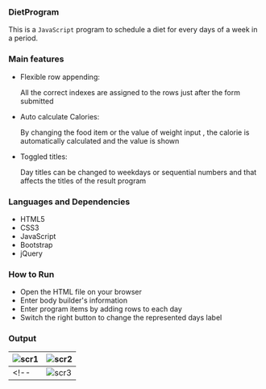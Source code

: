 ### DietProgram

This is a `JavaScript` program to schedule a diet for every days of a week in a period.


### Main features

* Flexible row appending: 

  All the correct indexes are assigned to the rows just after the form submitted

* Auto calculate Calories:

  By changing the food item or the value of weight input , the calorie is automatically calculated and the value is shown

* Toggled titles:

  Day titles can be changed to weekdays or sequential numbers and that affects the titles of the result program


### Languages and Dependencies
* HTML5
* CSS3
* JavaScript
* Bootstrap
* jQuery


### How to Run

* Open the HTML file on your browser
* Enter body builder's information
* Enter program items by adding rows to each day
* Switch the right button to change the represented days label

### Output


| ![scr1](https://user-images.githubusercontent.com/47594854/159822192-bdd13493-cf15-4fbd-9eb1-009ece1838d3.jpg "scr1") | ![scr2](https://user-images.githubusercontent.com/47594854/159822187-bdd10506-76e9-4eaa-ab67-663bf5616694.jpg "scr2") |
| ------------ | ------------ |
<!-- | ![scr3](https://user-images.githubusercontent.com/47594854/159822193-41153471-81d9-402d-bc2b-2e401de4180c.jpg "scr3") | ![scr4](https://user-images.githubusercontent.com/47594854/159822189-ca4ff341-241b-4c92-be15-3e27f2c7096b.jpg "scr4") | -->
